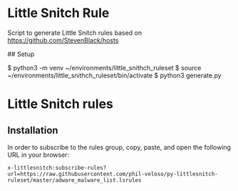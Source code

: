 # Little Snitch Rule 

Script to generate Little Snitch rules based on https://github.com/StevenBlack/hosts

## Setup 

$ python3 -m venv ~/environments/little_snithch_ruleset
$ source ~/environments/little_snithch_ruleset/bin/activate
$ python3 generate.py

# Little Snitch rules

## Installation

In order to subscribe to the rules group, copy, paste, and open the following URL
in your browser:

```
x-littlesnitch:subscribe-rules?url=https://raw.githubusercontent.com/phil-veloso/py-littlesnitch-ruleset/master/adware_malware_list.lsrules
```
